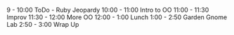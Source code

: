 9 - 10:00 ToDo - Ruby Jeopardy
10:00 - 11:00 Intro to OO
11:00 - 11:30 Improv
11:30 - 12:00 More OO
12:00 - 1:00 Lunch
1:00 - 2:50 Garden Gnome Lab
2:50 - 3:00 Wrap Up